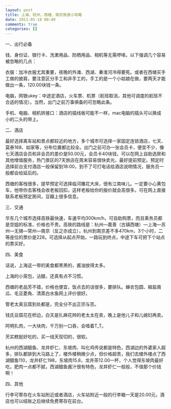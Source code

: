 ```yaml
---
layout: post
title: 上海、杭州、西塘、南京旅游小攻略
date: 2011-05-18 00:49
comments: true
categories: []
---
```

<p>一、出行必备</p> <p>钱、身份证、银行卡、洗漱用品、防晒用品、相机等无需啰嗦。以下强调几个容易被忽略的几点：</p> <p>衣服：加冷衣服尤其重要，夜晚的外滩、西湖、秦淮河冷得要死。或者在西塘买手工做的披肩，要注意区分手工和非手工的，手工的是一个小姑娘在做，要两天才能做出一条，120.00块钱一条。</p> <p>电脑，网银ukey：中途定酒店，火车票、机票（航班取消，其他可调度的航班不合适的情况）。当然，出门之前万事俱备的可忽略此条。</p> <p>手机、电脑、相机转接口：酒店的插线板可能不一样，mac电脑的插头可以换成小的二头的带上。</p> <p>二、酒店</p> <p>最好选择离车站和景点都较近的地方，多个城市可选择一家固定连锁酒店，七天、莫泰168、如家等，分布位置都比较全。出门之前可办一张会员卡，便宜不少，像七天酒店会员和非会员的差价是50.00元，会员卡40块钱，可以在网上自助选房和其他增值服务，热门景区的7天旅店在周末容易很快卖光，最好提前预定。预定时选择前台支付酒店一般保留到18:00，到不了可打电话给酒店说明情况，服务员一般都会给延后的。</p> <p>西塘的客栈很多，提早预定可选择临河雕花大床，很有江南味儿。一定要小心黄包车，他带你去客栈会收老板回扣，这样老板给你的报价就会高很多。可在网上直接联系老板预定房间，豆瓣上很多信息。</p> <p>三、交通</p> <p>华东几个城市选择高铁最快速，车速平均300km/h，可自助购票，而且乘务员都是空姐的标准，价格也不贵。高铁的路线是：杭州—嘉善（古镇西塘）—上海—苏州—无锡—常州—南京（反之亦成立），杭州到南京差不多470km，3个小时，二等座位的票价是228。可选择从起点开始，一路玩到终点，中途下车可把下个站点的票买好。</p> <p align="left">四、美食</p> <p>话说，上海这一带的美食都黑黑的，酱油放得太多。</p> <p>上海的小笼包，沾醋，还真有点不习惯。</p> <p>西塘的老品芳不错，价格也便宜，饭点去的话很多，要排队。蝉衣包圆、椒盐南瓜、毛豆菱角、清蒸白水鱼网上评价很好。</p> <p>管老太臭豆腐到处都是，完全分不出正宗与否。</p> <p>钱氏豆腐花在桥边，白天是扎麻花辫的老太太在卖，晚上是他儿子和儿媳妇再卖。</p> <p>阿明扎肉，一大块肉，千万别一口吞，会噎着T_T。</p> <p>芡实糕挺好吃的，买一线天现切的，很软。 </p> <p>杭州的西湖醋鱼、龙井虾仁、东坡肉、叫化鸡传说都是特色，西湖边的外婆家人超多，排队都排到大马路上了，楼外楼稍微少点，但价格超贵，我们去楼外楼点了西湖醋鱼110，龙井虾仁198，东坡肉15.8，龙井茶12.00一杯，个人觉得东坡肉最好吃，肥肉一点都不腻，西湖醋鱼酱汁很有特色，龙井虾仁一般般，不值那个价钱啊！</p> <p>四、其他</p> <p>行李可寄存在火车站附近或者酒店，火车站附近一般的行李箱一天是20.00元，酒店也可以结账之后继续免费寄存在前台。</p>
